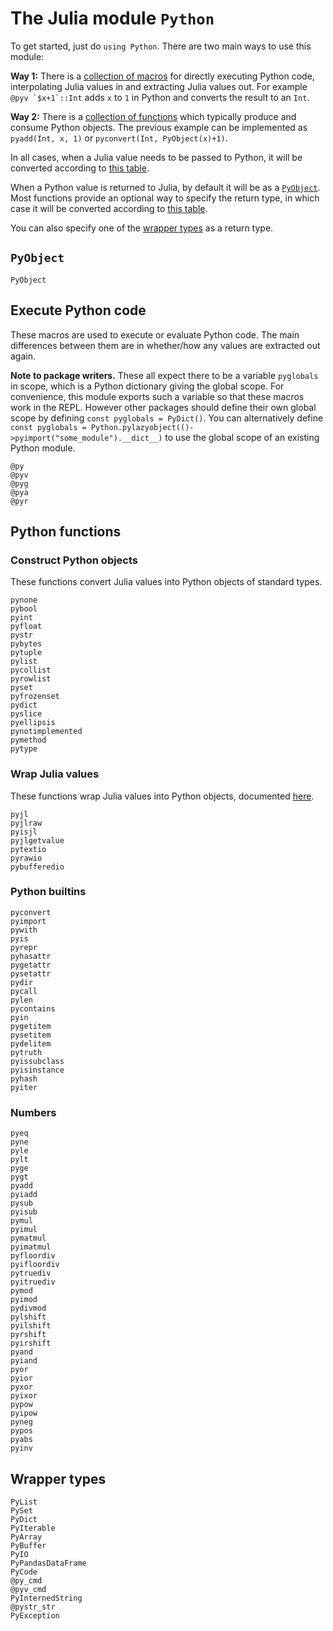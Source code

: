 # The Julia module `Python`

To get started, just do `using Python`. There are two main ways to use this module:

**Way 1:** There is a [collection of macros](#Execute-Python-code) for directly executing Python code, interpolating Julia values in and extracting Julia values out. For example ```@pyv `$x+1`::Int``` adds `x` to `1` in Python and converts the result to an `Int`.

**Way 2:** There is a [collection of functions](#Python-functions) which typically produce and consume Python objects. The previous example can be implemented as `pyadd(Int, x, 1)` or `pyconvert(Int, PyObject(x)+1)`.

In all cases, when a Julia value needs to be passed to Python, it will be converted according to [this table](../conversion/#Julia-to-Python).

When a Python value is returned to Julia, by default it will be as a [`PyObject`](@ref). Most functions provide an optional way to specify the return type, in which case it will be converted according to [this table](../conversion/#Python-to-Julia).

You can also specify one of the [wrapper types](#Wrapper-types) as a return type.

## `PyObject`

```@docs
PyObject
```

## Execute Python code

These macros are used to execute or evaluate Python code. The main differences between them are in whether/how any values are extracted out again.

**Note to package writers.** These all expect there to be a variable `pyglobals` in scope, which is a Python dictionary giving the global scope. For convenience, this module exports such a variable so that these macros work in the REPL. However other packages should define their own global scope by defining `const pyglobals = PyDict()`. You can alternatively define `const pyglobals = Python.pylazyobject(()->pyimport("some_module").__dict__)` to use the global scope of an existing Python module.

```@docs
@py
@pyv
@pyg
@pya
@pyr
```

## Python functions

### Construct Python objects

These functions convert Julia values into Python objects of standard types.

```@docs
pynone
pybool
pyint
pyfloat
pystr
pybytes
pytuple
pylist
pycollist
pyrowlist
pyset
pyfrozenset
pydict
pyslice
pyellipsis
pynotimplemented
pymethod
pytype
```

### Wrap Julia values

These functions wrap Julia values into Python objects, documented [here](../juliapy/#Wrapper-types).

```@docs
pyjl
pyjlraw
pyisjl
pyjlgetvalue
pytextio
pyrawio
pybufferedio
```

### Python builtins

```@docs
pyconvert
pyimport
pywith
pyis
pyrepr
pyhasattr
pygetattr
pysetattr
pydir
pycall
pylen
pycontains
pyin
pygetitem
pysetitem
pydelitem
pytruth
pyissubclass
pyisinstance
pyhash
pyiter
```

### Numbers

```@docs
pyeq
pyne
pyle
pylt
pyge
pygt
pyadd
pyiadd
pysub
pyisub
pymul
pyimul
pymatmul
pyimatmul
pyfloordiv
pyifloordiv
pytruediv
pyitruediv
pymod
pyimod
pydivmod
pylshift
pyilshift
pyrshift
pyirshift
pyand
pyiand
pyor
pyior
pyxor
pyixor
pypow
pyipow
pyneg
pypos
pyabs
pyinv
```

## Wrapper types

```@docs
PyList
PySet
PyDict
PyIterable
PyArray
PyBuffer
PyIO
PyPandasDataFrame
PyCode
@py_cmd
@pyv_cmd
PyInternedString
@pystr_str
PyException
```
